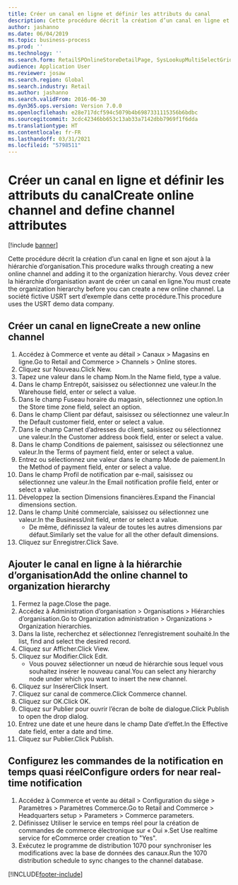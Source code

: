 ```yaml
---
title: Créer un canal en ligne et définir les attributs du canal
description: Cette procédure décrit la création d’un canal en ligne et son ajout à la hiérarchie d’organisation.
author: jashanno
ms.date: 06/04/2019
ms.topic: business-process
ms.prod: ''
ms.technology: ''
ms.search.form: RetailSPOnlineStoreDetailPage, SysLookupMultiSelectGrid, DimensionLookup, OMHierarchyManager, HierarchyDesigner, OMNodeSelection, HierarchyPublishAndCloseForm
audience: Application User
ms.reviewer: josaw
ms.search.region: Global
ms.search.industry: Retail
ms.author: jashanno
ms.search.validFrom: 2016-06-30
ms.dyn365.ops.version: Version 7.0.0
ms.openlocfilehash: e28e717dcf594c5079b4b6987331115356b6bdbc
ms.sourcegitcommit: 3cdc42346bb653c13ab33a7142dbb7969f1f6dda
ms.translationtype: HT
ms.contentlocale: fr-FR
ms.lasthandoff: 03/31/2021
ms.locfileid: "5798511"
---
```

# <a name="create-online-channel-and-define-channel-attributes"></a><span data-ttu-id="75324-103">Créer un canal en ligne et définir les attributs du canal</span><span class="sxs-lookup"><span data-stu-id="75324-103">Create online channel and define channel attributes</span></span>

[!include [banner](../includes/banner.md)]

<span data-ttu-id="75324-104">Cette procédure décrit la création d’un canal en ligne et son ajout à la hiérarchie d’organisation.</span><span class="sxs-lookup"><span data-stu-id="75324-104">This procedure walks through creating a new online channel and adding it to the organization hierarchy.</span></span> <span data-ttu-id="75324-105">Vous devez créer la hiérarchie d’organisation avant de créer un canal en ligne.</span><span class="sxs-lookup"><span data-stu-id="75324-105">You must create the organization hierarchy before you can create a new online channel.</span></span> <span data-ttu-id="75324-106">La société fictive USRT sert d’exemple dans cette procédure.</span><span class="sxs-lookup"><span data-stu-id="75324-106">This procedure uses the USRT demo data company.</span></span>


## <a name="create-a-new-online-channel"></a><span data-ttu-id="75324-107">Créer un canal en ligne</span><span class="sxs-lookup"><span data-stu-id="75324-107">Create a new online channel</span></span>
1. <span data-ttu-id="75324-108">Accédez à Commerce et vente au détail > Canaux > Magasins en ligne.</span><span class="sxs-lookup"><span data-stu-id="75324-108">Go to Retail and Commerce > Channels > Online stores.</span></span>
2. <span data-ttu-id="75324-109">Cliquez sur Nouveau.</span><span class="sxs-lookup"><span data-stu-id="75324-109">Click New.</span></span>
3. <span data-ttu-id="75324-110">Tapez une valeur dans le champ Nom.</span><span class="sxs-lookup"><span data-stu-id="75324-110">In the Name field, type a value.</span></span>
4. <span data-ttu-id="75324-111">Dans le champ Entrepôt, saisissez ou sélectionnez une valeur.</span><span class="sxs-lookup"><span data-stu-id="75324-111">In the Warehouse field, enter or select a value.</span></span>
5. <span data-ttu-id="75324-112">Dans le champ Fuseau horaire du magasin, sélectionnez une option.</span><span class="sxs-lookup"><span data-stu-id="75324-112">In the Store time zone field, select an option.</span></span>
6. <span data-ttu-id="75324-113">Dans le champ Client par défaut, saisissez ou sélectionnez une valeur.</span><span class="sxs-lookup"><span data-stu-id="75324-113">In the Default customer field, enter or select a value.</span></span>
7. <span data-ttu-id="75324-114">Dans le champ Carnet d’adresses du client, saisissez ou sélectionnez une valeur.</span><span class="sxs-lookup"><span data-stu-id="75324-114">In the Customer address book field, enter or select a value.</span></span>
8. <span data-ttu-id="75324-115">Dans le champ Conditions de paiement, saisissez ou sélectionnez une valeur.</span><span class="sxs-lookup"><span data-stu-id="75324-115">In the Terms of payment field, enter or select a value.</span></span>
9. <span data-ttu-id="75324-116">Entrez ou sélectionnez une valeur dans le champ Mode de paiement.</span><span class="sxs-lookup"><span data-stu-id="75324-116">In the Method of payment field, enter or select a value.</span></span>
10. <span data-ttu-id="75324-117">Dans le champ Profil de notification par e-mail, saisissez ou sélectionnez une valeur.</span><span class="sxs-lookup"><span data-stu-id="75324-117">In the Email notification profile field, enter or select a value.</span></span>
11. <span data-ttu-id="75324-118">Développez la section Dimensions financières.</span><span class="sxs-lookup"><span data-stu-id="75324-118">Expand the Financial dimensions section.</span></span>
12. <span data-ttu-id="75324-119">Dans le champ Unité commerciale, saisissez ou sélectionnez une valeur.</span><span class="sxs-lookup"><span data-stu-id="75324-119">In the BusinessUnit field, enter or select a value.</span></span>
    * <span data-ttu-id="75324-120">De même, définissez la valeur de toutes les autres dimensions par défaut.</span><span class="sxs-lookup"><span data-stu-id="75324-120">Similarly set the value for all the other default dimensions.</span></span>  
13. <span data-ttu-id="75324-121">Cliquez sur Enregistrer.</span><span class="sxs-lookup"><span data-stu-id="75324-121">Click Save.</span></span>

## <a name="add-the-online-channel-to-organization-hierarchy"></a><span data-ttu-id="75324-122">Ajouter le canal en ligne à la hiérarchie d’organisation</span><span class="sxs-lookup"><span data-stu-id="75324-122">Add the online channel to organization hierarchy</span></span>
1. <span data-ttu-id="75324-123">Fermez la page.</span><span class="sxs-lookup"><span data-stu-id="75324-123">Close the page.</span></span>
2. <span data-ttu-id="75324-124">Accédez à Administration d’organisation > Organisations > Hiérarchies d’organisation.</span><span class="sxs-lookup"><span data-stu-id="75324-124">Go to Organization administration > Organizations > Organization hierarchies.</span></span>
3. <span data-ttu-id="75324-125">Dans la liste, recherchez et sélectionnez l’enregistrement souhaité.</span><span class="sxs-lookup"><span data-stu-id="75324-125">In the list, find and select the desired record.</span></span>
4. <span data-ttu-id="75324-126">Cliquez sur Afficher.</span><span class="sxs-lookup"><span data-stu-id="75324-126">Click View.</span></span>
5. <span data-ttu-id="75324-127">Cliquez sur Modifier.</span><span class="sxs-lookup"><span data-stu-id="75324-127">Click Edit.</span></span>
    * <span data-ttu-id="75324-128">Vous pouvez sélectionner un nœud de hiérarchie sous lequel vous souhaitez insérer le nouveau canal.</span><span class="sxs-lookup"><span data-stu-id="75324-128">You can select any hierarchy node under which you want to insert the new channel.</span></span>  
6. <span data-ttu-id="75324-129">Cliquez sur Insérer</span><span class="sxs-lookup"><span data-stu-id="75324-129">Click Insert.</span></span>
7. <span data-ttu-id="75324-130">Cliquez sur canal de commerce.</span><span class="sxs-lookup"><span data-stu-id="75324-130">Click Commerce channel.</span></span>
8. <span data-ttu-id="75324-131">Cliquez sur OK.</span><span class="sxs-lookup"><span data-stu-id="75324-131">Click OK.</span></span>
9. <span data-ttu-id="75324-132">Cliquez sur Publier pour ouvrir l’écran de boîte de dialogue.</span><span class="sxs-lookup"><span data-stu-id="75324-132">Click Publish to open the drop dialog.</span></span>
10. <span data-ttu-id="75324-133">Entrez une date et une heure dans le champ Date d’effet.</span><span class="sxs-lookup"><span data-stu-id="75324-133">In the Effective date field, enter a date and time.</span></span>
11. <span data-ttu-id="75324-134">Cliquez sur Publier.</span><span class="sxs-lookup"><span data-stu-id="75324-134">Click Publish.</span></span>

## <a name="configure-orders-for-near-real-time-notification"></a><span data-ttu-id="75324-135">Configurez les commandes de la notification en temps quasi réel</span><span class="sxs-lookup"><span data-stu-id="75324-135">Configure orders for near real-time notification</span></span>
1. <span data-ttu-id="75324-136">Accédez à Commerce et vente au détail > Configuration du siège > Paramètres > Paramètres Commerce.</span><span class="sxs-lookup"><span data-stu-id="75324-136">Go to Retail and Commerce  > Headquarters setup > Parameters > Commerce parameters.</span></span>
2. <span data-ttu-id="75324-137">Définissez Utiliser le service en temps réel pour la création de commandes de commerce électronique sur « Oui ».</span><span class="sxs-lookup"><span data-stu-id="75324-137">Set Use realtime service for eCommerce order creation to "Yes".</span></span>
3. <span data-ttu-id="75324-138">Exécutez le programme de distribution 1070 pour synchroniser les modifications avec la base de données des canaux.</span><span class="sxs-lookup"><span data-stu-id="75324-138">Run the 1070 distribution schedule to sync changes to the channel database.</span></span> 




[!INCLUDE[footer-include](../../includes/footer-banner.md)]